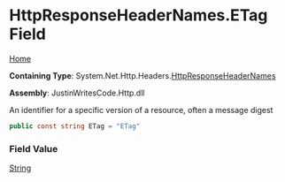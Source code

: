 # HttpResponseHeaderNames\.ETag Field

[Home](../../../../README.md)

**Containing Type**: System\.Net\.Http\.Headers\.[HttpResponseHeaderNames](../README.md)

**Assembly**: JustinWritesCode\.Http\.dll

  
An identifier for a specific version of a resource, often a message digest

```csharp
public const string ETag = "ETag"
```

### Field Value

[String](https://docs.microsoft.com/en-us/dotnet/api/system.string)

